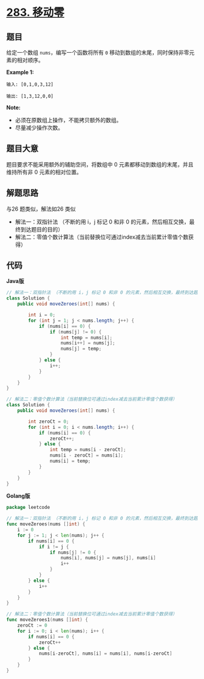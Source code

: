 # [283. 移动零](https://leetcode-cn.com/problems/move-zeroes/)

## 题目

给定一个数组 `nums`，编写一个函数将所有 `0` 移动到数组的末尾，同时保持非零元素的相对顺序。

**Example 1:**

```
输入: [0,1,0,3,12]

输出: [1,3,12,0,0]
```

**Note:**

- 必须在原数组上操作，不能拷贝额外的数组。
- 尽量减少操作次数。



## 题目大意

题目要求不能采用额外的辅助空间，将数组中 0 元素都移动到数组的末尾，并且维持所有非 0 元素的相对位置。

## 解题思路

与26 题类似，解法如26 类似

- 解法一：双指针法 （不断的用 i，j 标记 0 和非 0 的元素，然后相互交换，最终到达题目的目的） 
- 解法二：零值个数计算法（当前替换位可通过index减去当前累计零值个数获得）

## 代码


**Java版**

```java
// 解法一：双指针法 （不断的用 i，j 标记 0 和非 0 的元素，然后相互交换，最终到达题目的目的） 
class Solution {
    public void moveZeroes(int[] nums) {

        int i = 0;
        for (int j = 1; j < nums.length; j++) {
            if (nums[i] == 0) {
                if (nums[j] != 0) {
                    int temp = nums[i];
                    nums[i++] = nums[j];
                    nums[j] = temp;
                }
            } else {
                i++;
            }
        }
    }
}

// 解法二：零值个数计算法（当前替换位可通过index减去当前累计零值个数获得）
class Solution {
    public void moveZeroes(int[] nums) {

        int zeroCt = 0;
        for (int i = 0; i < nums.length; i++) {
            if (nums[i] == 0) {
                zeroCt++;
            } else {
                int temp = nums[i - zeroCt];
                nums[i - zeroCt] = nums[i];
                nums[i] = temp;
            }
        }
    }
}
```

**Golang版**

```go
package leetcode

// 解法一：双指针法 （不断的用 i，j 标记 0 和非 0 的元素，然后相互交换，最终到达题目的目的）
func moveZeroes(nums []int) {
	i := 0
	for j := 1; j < len(nums); j++ {
		if nums[i] == 0 {
			if i != j {
				if nums[j] != 0 {
					nums[i], nums[j] = nums[j], nums[i]
					i++
				}
			}
		} else {
			i++
		}
	}
}

// 解法二：零值个数计算法（当前替换位可通过index减去当前累计零值个数获得）
func moveZeroes1(nums []int) {
	zeroCt := 0
	for i := 0; i < len(nums); i++ {
		if nums[i] == 0 {
			zeroCt++
		} else {
			nums[i-zeroCt], nums[i] = nums[i], nums[i-zeroCt]
		}
	}
}

```


